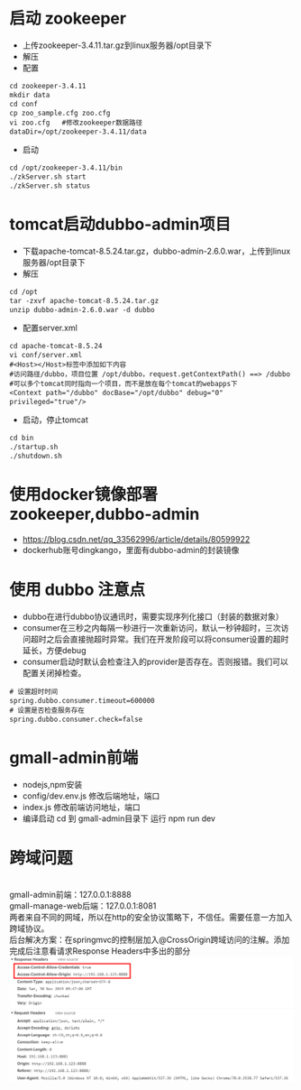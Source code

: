 # 启动 zookeeper
- 上传zookeeper-3.4.11.tar.gz到linux服务器/opt目录下
- 解压
- 配置
```
cd zookeeper-3.4.11
mkdir data
cd conf
cp zoo_sample.cfg zoo.cfg
vi zoo.cfg   #修改zookeeper数据路径
dataDir=/opt/zookeeper-3.4.11/data 
```
- 启动
```
cd /opt/zookeeper-3.4.11/bin
./zkServer.sh start
./zkServer.sh status
```

# tomcat启动dubbo-admin项目
- 下载apache-tomcat-8.5.24.tar.gz，dubbo-admin-2.6.0.war，上传到linux服务器/opt目录下
- 解压
```
cd /opt
tar -zxvf apache-tomcat-8.5.24.tar.gz
unzip dubbo-admin-2.6.0.war -d dubbo  
```
- 配置server.xml
```
cd apache-tomcat-8.5.24
vi conf/server.xml
#<Host></Host>标签中添加如下内容
#访问路径/dubbo，项目位置 /opt/dubbo，request.getContextPath() ==> /dubbo
#可以多个tomcat同时指向一个项目，而不是放在每个tomcat的webapps下
<Context path="/dubbo" docBase="/opt/dubbo" debug="0" privileged="true"/>
```
- 启动，停止tomcat
```
cd bin
./startup.sh   
./shutdown.sh
```

# 使用docker镜像部署zookeeper,dubbo-admin
- https://blog.csdn.net/qq_33562996/article/details/80599922
- dockerhub账号dingkango，里面有dubbo-admin的封装镜像

# 使用 dubbo 注意点
- dubbo在进行dubbo协议通讯时，需要实现序列化接口（封装的数据对象）
- consumer在三秒之内每隔一秒进行一次重新访问，默认一秒钟超时，三次访问超时之后会直接抛超时异常。我们在开发阶段可以将consumer设置的超时延长，方便debug
- consumer启动时默认会检查注入的provider是否存在。否则报错。我们可以配置关闭掉检查。
```
# 设置超时时间
spring.dubbo.consumer.timeout=600000
# 设置是否检查服务存在
spring.dubbo.consumer.check=false
```
# gmall-admin前端
- nodejs,npm安装
- config/dev.env.js    修改后端地址，端口
- index.js   修改前端访问地址，端口
- 编译启动  cd 到 gmall-admin目录下 运行 npm run dev
# 跨域问题
<br>gmall-admin前端：127.0.0.1:8888
<br>gmall-manage-web后端：127.0.0.1:8081
<br>两者来自不同的网域，所以在http的安全协议策略下，不信任。需要任意一方加入跨域协议。
<br>后台解决方案：在springmvc的控制层加入@CrossOrigin跨域访问的注解。添加完成后注意看请求Response Headers中多出的部分
![image](./pic/1.png)

